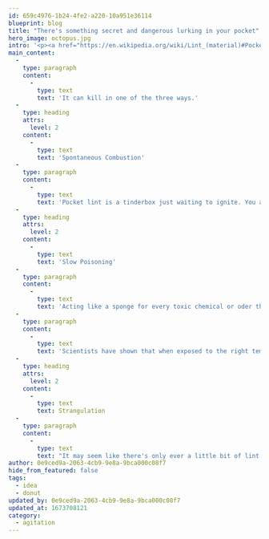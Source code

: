 ```yaml
---
id: 659c4976-1b24-4fe2-a220-10a951e36114
blueprint: blog
title: "There's something secret and dangerous lurking in your pocket"
hero_image: octopus.jpg
intro: '<p><a href="https://en.wikipedia.org/wiki/Lint_(material)#Pocket_lint">Pocket lint</a> (also known as gnurr) is one of the world&#039;s most unknown, underestimated, and ultimately lethal predators.</p>'
main_content:
  -
    type: paragraph
    content:
      -
        type: text
        text: 'It can kill in one of the three ways.'
  -
    type: heading
    attrs:
      level: 2
    content:
      -
        type: text
        text: 'Spontaneous Combustion'
  -
    type: paragraph
    content:
      -
        type: text
        text: 'Pocket lint is a tinderbox just waiting to ignite. You are constantly one text away from sparking a flash fire that will consume your entire being in less than 2.1 seconds.'
  -
    type: heading
    attrs:
      level: 2
    content:
      -
        type: text
        text: 'Slow Poisoning'
  -
    type: paragraph
    content:
      -
        type: text
        text: 'Acting like a sponge for every toxic chemical or oder that wafts past your jeans, your pocket lint is slowing growing more powerful each day.'
  -
    type: paragraph
    content:
      -
        type: text
        text: 'Scientists have shown that when exposed to the right temperature/humidity and an adequate buildup of encapsulated toxins, pocket lint can execute mortal chemical warfare on its host in order to take over its body and control it like a hand puppet.'
  -
    type: heading
    attrs:
      level: 2
    content:
      -
        type: text
        text: Strangulation
  -
    type: paragraph
    content:
      -
        type: text
        text: "It may seem like there's only ever a little bit of lint in the bottom of your pocket, but that's because it's what it wants you to think. Whenever you reach into your pocket, lint shifts and sneaks away through microscopic openings in your pant lining, spreading itself wide. When lint has built a critical mass, it strikes. And when it strikes, there are no survivors."
author: 0e9ced9a-2063-4cb9-9e8a-9bca000c08f7
hide_from_featured: false
tags:
  - idea
  - donut
updated_by: 0e9ced9a-2063-4cb9-9e8a-9bca000c08f7
updated_at: 1673708121
category:
  - agitation
---
```


